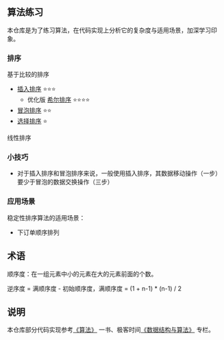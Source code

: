 ## 算法练习

本仓库是为了练习算法，在代码实现上分析它的复杂度与适用场景，加深学习印象。

### 排序

基于比较的排序

- [插入排序](src/main/java/algorithms/sort/comparison/InsertionSort.java) :star::star::star:
    - 优化版 [希尔排序](src/main/java/algorithms/sort/comparison/ShellSort.java) :star::star::star::star:
- [冒泡排序](src/main/java/algorithms/sort/comparison/BubbleSort.java)    :star::star:
- [选择排序](src/main/java/algorithms/sort/comparison/SelectionSort.java) :star:

线性排序

### 小技巧

- 对于插入排序和冒泡排序来说，一般使用插入排序，其数据移动操作（一步）要少于冒泡的数据交换操作（三步）

### 应用场景

稳定性排序算法的适用场景：

- 下订单顺序排列

## 术语

顺序度：在一组元素中小的元素在大的元素前面的个数。

逆序度 = 满顺序度 - 初始顺序度，满顺序度 = (1 + n-1) * (n-1) / 2

## 说明

本仓库部分代码实现参考[《算法》](https://book.douban.com/subject/19952400/)
一书、极客时间[《数据结构与算法》](https://time.geekbang.org/column/intro/126) 专栏。